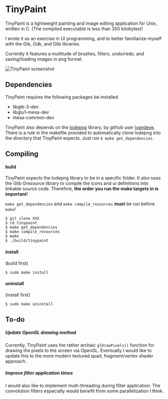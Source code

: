 # TinyPaint

TinyPaint is a lightweight painting and image editing application for Unix, written in C. (The compiled executable is less than 350 kilobytes)!

I wrote it as an exercise in UI programming, and to better familiarize myself with the Gtk, Gdk, and Glib libraries.

Currently it features a multitude of brushes, filters, undo/redo, and saving/loading images in png format.

![TinyPaint screenshot](https://i.imgur.com/CrieDeR.png)

## Dependencies

TinyPaint requires the following packages be installed

- libgtk-3-dev
- libglu1-mesa-dev
- mesa-common-dev

TinyPaint also depends on the [lodepng](https://lodev.org/lodepng/) library, by github user [lvandeve](https://github.com/lvandeve/lodepng). There is a rule in the makefile provided to automatically clone lodepng into the directory that TinyPaint expects. Just run `$ make get_dependencies`.


## Compiling

#### build

TinyPaint expects the lodepng library to be in a specific folder. It also uses the Glib Gresource library to compile the icons and ui definitions into linkable source code. Therefore, **the order you run the make targets in is important**!

`make get_dependencies` and `make compile_resources` **must** be run before `make`!

```
$ git clone XXX
$ cd tinypaint
$ make get_dependencies
$ make compile_resources
$ make
$ ./build/tinypaint
```

#### install

(build first)

```
$ sudo make install
```

#### uninstall

(install first)

```
$ sudo make uninstall
```


## To-do

##### Update OpenGL drawing method
Currently, TinyPaint uses the rather archaic `glDrawPixels()` function for drawing the pixels to the screen via OpenGL. Eventually I would like to update this to the more modern textured quad, fragment/vertex shader approach.

##### Improve filter application times
I would also like to implement multi-threading during filter application. The convolution filters especially would benefit from some parallelization I think.
